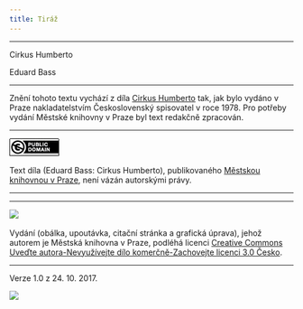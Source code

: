 ```yaml
---
title: Tiráž
---
```


***

Cirkus Humberto

Eduard Bass


***

Znění tohoto textu vychází z díla [Cirkus Humberto](https://search.mlp.cz/cz/titul/cirkus-humberto/174425/) tak, jak bylo vydáno v Praze nakladatelstvím Československý spisovatel v roce 1978. Pro potřeby vydání Městské knihovny v Praze byl text redakčně zpracován.

  

  

* * *

[![](./resources/image001.jpg)](http://creativecommons.org/publicdomain/mark/1)

Text díla (Eduard Bass: Cirkus Humberto), publikovaného [Městskou knihovnou v Praze](http://www.mlp.cz/), není vázán autorskými právy.

  

* * *

  

  

* * *

![](../Images/image002.jpg)

Vydání (obálka, upoutávka, citační stránka a grafická úprava), jehož autorem je Městská knihovna v Praze, podléhá licenci [Creative Commons Uveďte autora-Nevyužívejte dílo komerčně-Zachovejte licenci 3.0 Česko](http://creativecommons.org/licenses/by-nc-sa/3.0/cz/).

  

* * *

  

  

Verze 1.0 z 24. 10. 2017.

![](../Images/image003.png)
